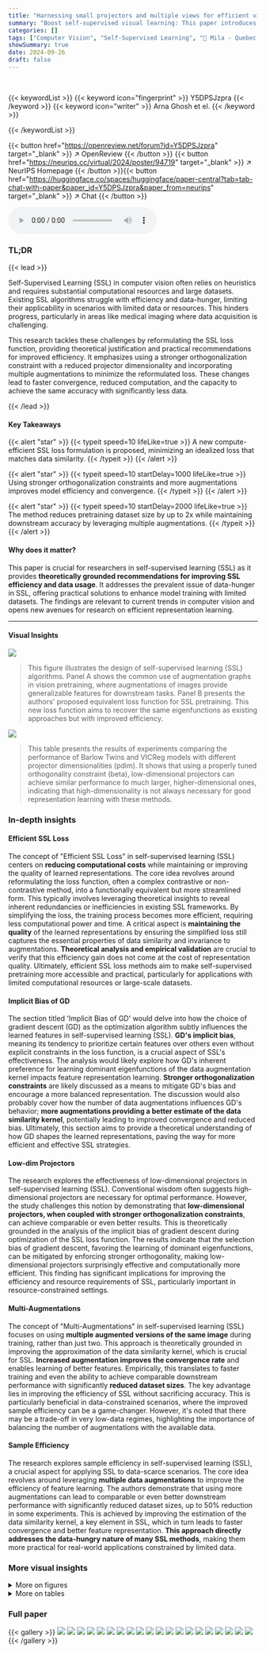```yaml
---
title: "Harnessing small projectors and multiple views for efficient vision pretraining"
summary: "Boost self-supervised visual learning: This paper introduces theoretical insights and practical recommendations to significantly improve SSL's efficiency and reduce data needs."
categories: []
tags: ["Computer Vision", "Self-Supervised Learning", "🏢 Mila - Quebec AI Institute & Computer Science, McGill University",]
showSummary: true
date: 2024-09-26
draft: false
---
```


<br>

{{< keywordList >}}
{{< keyword icon="fingerprint" >}} Y5DPSJzpra {{< /keyword >}}
{{< keyword icon="writer" >}} Arna Ghosh et el. {{< /keyword >}}
 
{{< /keywordList >}}

{{< button href="https://openreview.net/forum?id=Y5DPSJzpra" target="_blank" >}}
↗ OpenReview
{{< /button >}}
{{< button href="https://neurips.cc/virtual/2024/poster/94719" target="_blank" >}}
↗ NeurIPS Homepage
{{< /button >}}{{< button href="https://huggingface.co/spaces/huggingface/paper-central?tab=tab-chat-with-paper&paper_id=Y5DPSJzpra&paper_from=neurips" target="_blank" >}}
↗ Chat
{{< /button >}}



<audio controls>
    <source src="https://ai-paper-reviewer.com/Y5DPSJzpra/podcast.wav" type="audio/wav">
    Your browser does not support the audio element.
</audio>


### TL;DR


{{< lead >}}

Self-Supervised Learning (SSL) in computer vision often relies on heuristics and requires substantial computational resources and large datasets.  Existing SSL algorithms struggle with efficiency and data-hunger, limiting their applicability in scenarios with limited data or resources. This hinders progress, particularly in areas like medical imaging where data acquisition is challenging. 

This research tackles these challenges by reformulating the SSL loss function, providing theoretical justification and practical recommendations for improved efficiency. It emphasizes using a stronger orthogonalization constraint with a reduced projector dimensionality and incorporating multiple augmentations to minimize the reformulated loss. These changes lead to faster convergence, reduced computation, and the capacity to achieve the same accuracy with significantly less data.

{{< /lead >}}


#### Key Takeaways

{{< alert "star" >}}
{{< typeit speed=10 lifeLike=true >}} A new compute-efficient SSL loss formulation is proposed, minimizing an idealized loss that matches data similarity. {{< /typeit >}}
{{< /alert >}}

{{< alert "star" >}}
{{< typeit speed=10 startDelay=1000 lifeLike=true >}} Using stronger orthogonalization constraints and more augmentations improves model efficiency and convergence. {{< /typeit >}}
{{< /alert >}}

{{< alert "star" >}}
{{< typeit speed=10 startDelay=2000 lifeLike=true >}} The method reduces pretraining dataset size by up to 2x while maintaining downstream accuracy by leveraging multiple augmentations. {{< /typeit >}}
{{< /alert >}}

#### Why does it matter?
This paper is crucial for researchers in self-supervised learning (SSL) as it provides **theoretically grounded recommendations for improving SSL efficiency and data usage**. It addresses the prevalent issue of data-hunger in SSL, offering practical solutions to enhance model training with limited datasets.  The findings are relevant to current trends in computer vision and opens new avenues for research on efficient representation learning.

------
#### Visual Insights



![](https://ai-paper-reviewer.com/Y5DPSJzpra/figures_1_1.jpg)

> This figure illustrates the design of self-supervised learning (SSL) algorithms. Panel A shows the common use of augmentation graphs in vision pretraining, where augmentations of images provide generalizable features for downstream tasks. Panel B presents the authors' proposed equivalent loss function for SSL pretraining.  This new loss function aims to recover the same eigenfunctions as existing approaches but with improved efficiency.





![](https://ai-paper-reviewer.com/Y5DPSJzpra/tables_5_1.jpg)

> This table presents the results of experiments comparing the performance of Barlow Twins and VICReg models with different projector dimensionalities (pdim).  It shows that using a properly tuned orthogonality constraint (beta), low-dimensional projectors can achieve similar performance to much larger, higher-dimensional ones, indicating that high-dimensionality is not always necessary for good representation learning with these methods.





### In-depth insights


#### Efficient SSL Loss
The concept of "Efficient SSL Loss" in self-supervised learning (SSL) centers on **reducing computational costs** while maintaining or improving the quality of learned representations.  The core idea revolves around reformulating the loss function, often a complex contrastive or non-contrastive method, into a functionally equivalent but more streamlined form. This typically involves leveraging theoretical insights to reveal inherent redundancies or inefficiencies in existing SSL frameworks. By simplifying the loss, the training process becomes more efficient, requiring less computational power and time.  A critical aspect is **maintaining the quality** of the learned representations by ensuring the simplified loss still captures the essential properties of data similarity and invariance to augmentations.  **Theoretical analysis and empirical validation** are crucial to verify that this efficiency gain does not come at the cost of representation quality.  Ultimately, efficient SSL loss methods aim to make self-supervised pretraining more accessible and practical, particularly for applications with limited computational resources or large-scale datasets.

#### Implicit Bias of GD
The section titled 'Implicit Bias of GD' would delve into how the choice of gradient descent (GD) as the optimization algorithm subtly influences the learned features in self-supervised learning (SSL).  **GD's implicit bias**, meaning its tendency to prioritize certain features over others even without explicit constraints in the loss function, is a crucial aspect of SSL's effectiveness.  The analysis would likely explore how GD's inherent preference for learning dominant eigenfunctions of the data augmentation kernel impacts feature representation learning.  **Stronger orthogonalization constraints** are likely discussed as a means to mitigate GD's bias and encourage a more balanced representation.  The discussion would also probably cover how the number of data augmentations influences GD's behavior; **more augmentations providing a better estimate of the data similarity kernel**, potentially leading to improved convergence and reduced bias.  Ultimately, this section aims to provide a theoretical understanding of how GD shapes the learned representations, paving the way for more efficient and effective SSL strategies.

#### Low-dim Projectors
The research explores the effectiveness of low-dimensional projectors in self-supervised learning (SSL).  Conventional wisdom often suggests high-dimensional projectors are necessary for optimal performance.  However, the study challenges this notion by demonstrating that **low-dimensional projectors, when coupled with stronger orthogonalization constraints**, can achieve comparable or even better results. This is theoretically grounded in the analysis of the implicit bias of gradient descent during optimization of the SSL loss function.  The results indicate that the selection bias of gradient descent, favoring the learning of dominant eigenfunctions, can be mitigated by enforcing stronger orthogonality, making low-dimensional projectors surprisingly effective and computationally more efficient.  This finding has significant implications for improving the efficiency and resource requirements of SSL, particularly important in resource-constrained settings.

#### Multi-Augmentations
The concept of "Multi-Augmentations" in self-supervised learning (SSL) focuses on using **multiple augmented versions of the same image** during training, rather than just two. This approach is theoretically grounded in improving the approximation of the data similarity kernel, which is crucial for SSL.  **Increased augmentation improves the convergence rate** and enables learning of better features.  Empirically, this translates to faster training and even the ability to achieve comparable downstream performance with significantly **reduced dataset sizes**.  The key advantage lies in improving the efficiency of SSL without sacrificing accuracy.  This is particularly beneficial in data-constrained scenarios, where the improved sample efficiency can be a game-changer.  However, it's noted that there may be a trade-off in very low-data regimes, highlighting the importance of balancing the number of augmentations with the available data.

#### Sample Efficiency
The research explores sample efficiency in self-supervised learning (SSL), a crucial aspect for applying SSL to data-scarce scenarios.  The core idea revolves around leveraging **multiple data augmentations** to improve the efficiency of feature learning.  The authors demonstrate that using more augmentations can lead to comparable or even better downstream performance with significantly reduced dataset sizes, up to 50% reduction in some experiments. This is achieved by improving the estimation of the data similarity kernel, a key element in SSL, which in turn leads to faster convergence and better feature representation.  **This approach directly addresses the data-hungry nature of many SSL methods**, making them more practical for real-world applications constrained by limited data.


### More visual insights

<details>
<summary>More on figures
</summary>


![](https://ai-paper-reviewer.com/Y5DPSJzpra/figures_6_1.jpg)

> This figure shows that using a higher orthogonality constraint (β) with lower-dimensional projectors can achieve similar performance to higher-dimensional projectors across various datasets (CIFAR-10, STL-10, and Imagenet-100) and algorithms (BarlowTwins and VICReg).  The results support the recommendation to use lower-dimensional projectors with appropriate orthogonalization.


![](https://ai-paper-reviewer.com/Y5DPSJzpra/figures_6_2.jpg)

> This figure empirically validates the theoretical finding that using stronger orthogonalization with lower-dimensional projectors can achieve comparable performance to high-dimensional projectors in self-supervised learning.  It shows that by tuning the hyperparameter beta (β), similar test accuracy can be obtained across different projector dimensionalities (d), disproving the common heuristic that very high-dimensional projection heads are necessary.


![](https://ai-paper-reviewer.com/Y5DPSJzpra/figures_7_1.jpg)

> This figure empirically demonstrates the impact of using multiple augmentations in improving sample efficiency.  It shows that with the same effective dataset size (number of augmentations multiplied by the number of unique samples), using more augmentations results in better performance across various datasets (CIFAR-10, STL-10, and Imagenet-100) and algorithms.  However, the benefit plateaus in data-scarce scenarios.


![](https://ai-paper-reviewer.com/Y5DPSJzpra/figures_9_1.jpg)

> This figure shows the Pareto frontier for sample efficiency in self-supervised learning.  The x-axis represents runtime (in minutes), and the y-axis represents the error rate (%).  Different curves represent different training scenarios using various numbers of augmentations (2, 4, and 8) and different fractions of the full training dataset. The multi-augmentation approach (black circles) shows improved performance (lower error) at a reduced runtime compared to the baseline of 2 augmentations (blue triangles). The figure demonstrates that using more augmentations improves the Pareto frontier by enabling faster convergence or achieving similar performance with fewer samples.


![](https://ai-paper-reviewer.com/Y5DPSJzpra/figures_22_1.jpg)

> This figure illustrates the concept of an augmentation graph, which represents the relationships between augmented versions of images. Panel (A) shows how augmentations from a single image form a cluster in the feature space, and these clusters can overlap. Panel (B) provides a more detailed view, using probabilities to model the connections between different augmentations.


![](https://ai-paper-reviewer.com/Y5DPSJzpra/figures_24_1.jpg)

> This figure empirically validates the subsampling ansatz introduced in the paper. The ansatz pertains to the eigenvalues of a sampled augmentation graph, particularly in scenarios with few augmentations per example.  It shows that when the augmentation space is not sufficiently sampled, the eigenvalues corresponding to class information and pixel-level global information become very close to each other, and eigenvalues associated with augmentations changing both class and global information approach zero. This suggests that when only a few augmentations are used, the learning process may suppress class information in favor of pixel-level information, leading to increased smoothness in the learned feature space. The figure plots the eigenvalues and compares them between the true values from the complete augmentation graph and the values obtained from subsampled versions of this graph.  Error bars demonstrate the variability of the eigenvalues due to the stochasticity of the subsampling process. 


![](https://ai-paper-reviewer.com/Y5DPSJzpra/figures_24_2.jpg)

> This figure empirically validates that low-dimensional projectors can achieve performance comparable to high-dimensional ones, provided an appropriate orthogonality constraint (β) is applied.  It shows the test accuracy achieved across different projector dimensions (d) with both a fixed β and an optimized β for each d. The results support the claim that using a stronger orthogonality constraint with lower-dimensional projectors can be as effective as using a high-dimensional projector.


![](https://ai-paper-reviewer.com/Y5DPSJzpra/figures_25_1.jpg)

> This figure shows that using low-dimensional projectors with a stronger orthogonality constraint can achieve similar performance to high-dimensional projectors for both BarlowTwins and VICReg algorithms.  It highlights that the optimal orthogonality constraint (β) is inversely proportional to the projector dimensionality (d).


![](https://ai-paper-reviewer.com/Y5DPSJzpra/figures_26_1.jpg)

> This figure empirically validates the theoretical finding that using stronger orthogonalization with lower-dimensional projectors can achieve performance comparable to higher-dimensional ones.  It shows the test accuracy on CIFAR-10, STL-10 and ImageNet-100 datasets for different projector dimensions (d) using both fixed and optimized orthogonality constraints (β). The results support the recommendation to use lower-dimensional projectors with appropriately tuned orthogonality constraints for improved efficiency.


![](https://ai-paper-reviewer.com/Y5DPSJzpra/figures_26_2.jpg)

> This figure illustrates the difference between existing self-supervised learning (SSL) algorithms and the proposed method. (A) shows that existing SSL algorithms rely on heuristic choices regarding data augmentations and the projection dimensionality of the embedding network.  In contrast, (B) illustrates that the proposed method is theoretically grounded and offers an equivalent, more efficient loss function for SSL pretraining, focusing on the eigenfunctions of the augmentation-defined data similarity kernel.


![](https://ai-paper-reviewer.com/Y5DPSJzpra/figures_27_1.jpg)

> This figure shows the results of BarlowTwins pretraining on the full Imagenet-100 dataset using 2, 4, and 8 augmentations.  The x-axis represents either training epochs or training time (in minutes), and the y-axis represents the test accuracy.  The plot visually compares the convergence speed and final accuracy achieved with different numbers of augmentations. The goal is to demonstrate the impact of using multiple augmentations on both the speed and performance of the self-supervised learning process.


![](https://ai-paper-reviewer.com/Y5DPSJzpra/figures_27_2.jpg)

> This figure shows the impact of using multiple augmentations on sample efficiency in self-supervised learning.  It demonstrates that with more augmentations, similar performance can be achieved using a smaller subset of the training data.  The results are shown across three datasets (CIFAR-10, STL-10, and Imagenet-100) and for two algorithms (BarlowTwins and VICReg).  While the multi-augmentation approach shows promise in data-scarce situations, a trade-off point may be reached where excessive augmentations fail to further enhance performance.


![](https://ai-paper-reviewer.com/Y5DPSJzpra/figures_28_1.jpg)

> This figure shows the test accuracy achieved by BarlowTwins and VICReg models with different projector dimensionalities (d) on CIFAR-10, STL-10, and Imagenet-100 datasets.  It demonstrates that using a higher orthogonality constraint (β) with lower-dimensional projectors can achieve similar performance to higher-dimensional projectors, suggesting that high-dimensional projectors might be unnecessary. The optimal β value is inversely proportional to the projector dimensionality (d), as predicted by theory.


![](https://ai-paper-reviewer.com/Y5DPSJzpra/figures_28_2.jpg)

> This figure empirically demonstrates the effect of using multiple augmentations in self-supervised learning (SSL). It shows that with a fixed effective dataset size (the number of augmentations multiplied by the number of unique samples), increasing the number of augmentations can lead to similar or even better performance in downstream tasks.  This indicates that multiple augmentations can act as a form of data augmentation, making the training more sample-efficient. However, the figure also suggests that beyond a certain point, using too many augmentations may not lead to further performance gains, particularly in low-data regimes.


![](https://ai-paper-reviewer.com/Y5DPSJzpra/figures_28_3.jpg)

> This figure empirically shows that using multiple augmentations in self-supervised learning improves sample efficiency.  The results across three different datasets (CIFAR-10, STL-10, and Imagenet-100) and two algorithms (BarlowTwins and VICReg) demonstrate that achieving similar performance to using a full dataset and two augmentations can be done with smaller datasets and more augmentations.  However, this benefit plateaus in very low data settings.


![](https://ai-paper-reviewer.com/Y5DPSJzpra/figures_29_1.jpg)

> This figure empirically demonstrates the impact of using multiple augmentations on sample efficiency in self-supervised learning (SSL).  It shows that by increasing the number of augmentations, similar performance can be achieved even with a smaller proportion of the original training data. The results are presented for three different datasets: CIFAR-10, STL-10, and Imagenet-100, each using BarlowTwins as the SSL algorithm.  The figure highlights a trade-off: while multiple augmentations improve sample efficiency, they might not provide the same level of benefit when the initial dataset is already very small.


![](https://ai-paper-reviewer.com/Y5DPSJzpra/figures_29_2.jpg)

> This figure empirically shows that using multiple augmentations in self-supervised learning can lead to improved sample efficiency.  The results, shown across three different datasets (CIFAR-10, STL-10, and Imagenet-100), demonstrate that maintaining a constant effective dataset size (number of augmentations multiplied by the number of unique samples) while increasing the number of augmentations results in similar or even better performance compared to using fewer augmentations with a larger dataset.  The figure highlights a trade-off:  while this benefit is observed in data-rich settings, it may not hold true when dealing with extremely limited data.


![](https://ai-paper-reviewer.com/Y5DPSJzpra/figures_29_3.jpg)

> This figure empirically demonstrates the impact of using multiple augmentations in self-supervised learning.  It shows that by increasing the number of augmentations, similar performance can be achieved even with a smaller number of unique training samples.  The results are shown across three datasets (CIFAR-10, STL-10, and Imagenet-100) using two different self-supervised learning algorithms (BarlowTwins and VICReg).  While multiple augmentations generally improve performance, a trade-off is observed in data-scarce scenarios.


![](https://ai-paper-reviewer.com/Y5DPSJzpra/figures_30_1.jpg)

> This figure shows the test error rate of BarlowTwins model with different number of augmentations (2, 4, and 8) over 400 epochs.  It demonstrates the impact of using multiple augmentations on the model's performance and training convergence. The plot shows test error (%) against epochs on the left and training time in minutes on the right.


![](https://ai-paper-reviewer.com/Y5DPSJzpra/figures_30_2.jpg)

> This figure empirically demonstrates the impact of using multiple augmentations in self-supervised learning.  It shows that using more augmentations allows for achieving comparable performance with a smaller number of unique training samples, showcasing improved sample efficiency. This effect is observed across different datasets (CIFAR-10, STL-10, and ImageNet-100) and with two different self-supervised learning algorithms (BarlowTwins and VICReg). While increasing the number of augmentations generally improves performance, there's a trade-off in very data-scarce regimes.


![](https://ai-paper-reviewer.com/Y5DPSJzpra/figures_31_1.jpg)

> This figure empirically demonstrates that using multiple augmentations in self-supervised learning (SSL) can significantly improve sample efficiency.  The results are shown across three different datasets (CIFAR-10, STL-10, and Imagenet-100) and for two different SSL algorithms (Barlow Twins and VICReg).  While using more augmentations does increase the overall training time for the same number of epochs, the experiments reveal that comparable or even better performance can be obtained with fewer unique samples by leveraging more data augmentations.


</details>




<details>
<summary>More on tables
</summary>


![](https://ai-paper-reviewer.com/Y5DPSJzpra/tables_7_1.jpg)
> This table shows the time taken (in minutes) for BarlowTwins and VICReg to reach baseline performance on CIFAR-10. The baseline performance is defined as the performance achieved using an 8192-dimensional projector and only two augmentations.  The table compares the time taken to reach this baseline performance under different conditions: using 2 augmentations with an 8192-dimensional projector, 2 augmentations with a 256-dimensional projector, 4 augmentations with a 256-dimensional projector, and 4 augmentations with a 256-dimensional projector. The results highlight that increasing the number of augmentations reduces the training time required to achieve baseline performance.

![](https://ai-paper-reviewer.com/Y5DPSJzpra/tables_7_2.jpg)
> This table shows the time it takes to reach 80% accuracy on the CIFAR-10 dataset using different numbers of augmentations and different fractions of the dataset for pretraining. It highlights the time efficiency gains achievable by using more augmentations even with smaller datasets.

![](https://ai-paper-reviewer.com/Y5DPSJzpra/tables_25_1.jpg)
> This table presents the results of an experiment comparing the performance of Barlow Twins and VICReg models with different projector dimensions.  It shows that using a stronger orthogonality constraint with lower-dimensional projectors can achieve similar or better accuracy compared to models with higher-dimensional projectors.  This supports the paper's claim that low-dimensional projectors can be efficient for self-supervised learning.

![](https://ai-paper-reviewer.com/Y5DPSJzpra/tables_30_1.jpg)
> This table presents the results of experiments comparing the performance of BarlowTwins and VICReg with different projector dimensionalities (pdim) on the CIFAR-10 dataset.  It demonstrates that using a stronger orthogonality constraint (optimal beta) allows for achieving similar performance with low-dimensional projectors (e.g., 64) as with much higher-dimensional projectors (e.g., 8192), thereby reducing the computational cost without significant performance loss. The table highlights the importance of optimizing the orthogonality constraint for different projector sizes to achieve optimal performance.

![](https://ai-paper-reviewer.com/Y5DPSJzpra/tables_31_1.jpg)
> This table shows that using the proposed method with a strong orthogonalization constraint, even low-dimensional projectors can achieve similar performance as high-dimensional projectors on the CIFAR-10 dataset.  It compares the performance of Barlow Twins and VICReg with different projector dimensions (64, 256, 1024, 8192) using both a fixed beta and an optimized beta. The optimized beta is chosen specifically for each dimension to maximize performance, showing that the proposed approach can achieve high performance even with fewer parameters. 

</details>




### Full paper

{{< gallery >}}
<img src="https://ai-paper-reviewer.com/Y5DPSJzpra/1.png" class="grid-w50 md:grid-w33 xl:grid-w25" />
<img src="https://ai-paper-reviewer.com/Y5DPSJzpra/2.png" class="grid-w50 md:grid-w33 xl:grid-w25" />
<img src="https://ai-paper-reviewer.com/Y5DPSJzpra/3.png" class="grid-w50 md:grid-w33 xl:grid-w25" />
<img src="https://ai-paper-reviewer.com/Y5DPSJzpra/4.png" class="grid-w50 md:grid-w33 xl:grid-w25" />
<img src="https://ai-paper-reviewer.com/Y5DPSJzpra/5.png" class="grid-w50 md:grid-w33 xl:grid-w25" />
<img src="https://ai-paper-reviewer.com/Y5DPSJzpra/6.png" class="grid-w50 md:grid-w33 xl:grid-w25" />
<img src="https://ai-paper-reviewer.com/Y5DPSJzpra/7.png" class="grid-w50 md:grid-w33 xl:grid-w25" />
<img src="https://ai-paper-reviewer.com/Y5DPSJzpra/8.png" class="grid-w50 md:grid-w33 xl:grid-w25" />
<img src="https://ai-paper-reviewer.com/Y5DPSJzpra/9.png" class="grid-w50 md:grid-w33 xl:grid-w25" />
<img src="https://ai-paper-reviewer.com/Y5DPSJzpra/10.png" class="grid-w50 md:grid-w33 xl:grid-w25" />
<img src="https://ai-paper-reviewer.com/Y5DPSJzpra/11.png" class="grid-w50 md:grid-w33 xl:grid-w25" />
<img src="https://ai-paper-reviewer.com/Y5DPSJzpra/12.png" class="grid-w50 md:grid-w33 xl:grid-w25" />
<img src="https://ai-paper-reviewer.com/Y5DPSJzpra/13.png" class="grid-w50 md:grid-w33 xl:grid-w25" />
<img src="https://ai-paper-reviewer.com/Y5DPSJzpra/14.png" class="grid-w50 md:grid-w33 xl:grid-w25" />
<img src="https://ai-paper-reviewer.com/Y5DPSJzpra/15.png" class="grid-w50 md:grid-w33 xl:grid-w25" />
<img src="https://ai-paper-reviewer.com/Y5DPSJzpra/16.png" class="grid-w50 md:grid-w33 xl:grid-w25" />
<img src="https://ai-paper-reviewer.com/Y5DPSJzpra/17.png" class="grid-w50 md:grid-w33 xl:grid-w25" />
<img src="https://ai-paper-reviewer.com/Y5DPSJzpra/18.png" class="grid-w50 md:grid-w33 xl:grid-w25" />
<img src="https://ai-paper-reviewer.com/Y5DPSJzpra/19.png" class="grid-w50 md:grid-w33 xl:grid-w25" />
<img src="https://ai-paper-reviewer.com/Y5DPSJzpra/20.png" class="grid-w50 md:grid-w33 xl:grid-w25" />
{{< /gallery >}}
